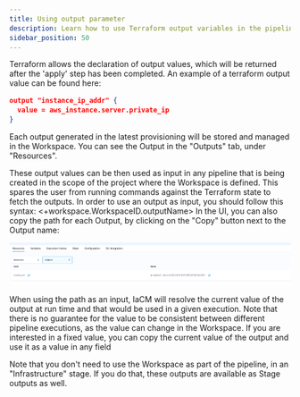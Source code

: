 ```yaml
---
title: Using output parameter
description: Learn how to use Terraform output variables in the pipeline
sidebar_position: 50
---
```



Terraform allows the declaration of output values, which will be returned after the 'apply' step has been completed. An example of a terraform output value can be found here:

```json
output "instance_ip_addr" {
  value = aws_instance.server.private_ip
}
```

Each output generated in the latest provisioning will be stored and managed in the Workspace. You can see the Output in the "Outputs" tab, under "Resources". 

These output values can be then used as input in any pipeline that is being created in the scope of the project where the Workspace is defined. This spares the user from running commands against the Terraform state to fetch the outputs.
In order to use an output as input, you should follow this syntax: \<+workspace.WorkspaceID.outputName\> 
In the UI, you can also copy the path for each Output, by clicking on the "Copy" button next to the Output name:

![Resources](./static/output.png)

When using the path as an input, IaCM will resolve the current value of the output at run time and that would be used in a given execution. 
Note that there is no guarantee for the value to be consistent between different pipeline executions, as the value can change in the Workspace. If you are interested in a fixed value, you can copy the current value of the output and use it as a value in any field

Note that you don't need to use the Workspace as part of the pipeline, in an "Infrastructure" stage. If you do that, these outputs are available as Stage outputs as well.
